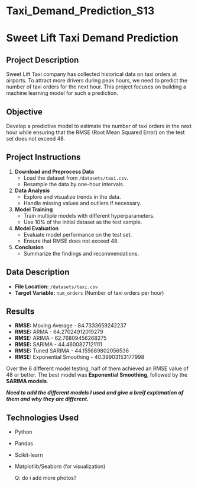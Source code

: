 # Taxi_Demand_Prediction_S13

# Sweet Lift Taxi Demand Prediction

## Project Description
Sweet Lift Taxi company has collected historical data on taxi orders at airports. To attract more drivers during peak hours, we need to predict the number of taxi orders for the next hour. This project focuses on building a machine learning model for such a prediction.

## Objective
Develop a predictive model to estimate the number of taxi orders in the next hour while ensuring that the RMSE (Root Mean Squared Error) on the test set does not exceed 48.

## Project Instructions
1. **Download and Preprocess Data**
   - Load the dataset from `/datasets/taxi.csv`.
   - Resample the data by one-hour intervals.
2. **Data Analysis**
   - Explore and visualize trends in the data.
   - Handle missing values and outliers if necessary.
3. **Model Training**
   - Train multiple models with different hyperparameters.
   - Use 10% of the initial dataset as the test sample.
4. **Model Evaluation**
   - Evaluate model performance on the test set.
   - Ensure that RMSE does not exceed 48.
5. **Conclusion**
   - Summarize the findings and recommendations.

## Data Description
- **File Location:** `/datasets/taxi.csv`
- **Target Variable:** `num_orders` (Number of taxi orders per hour)

## Results
- **RMSE:** Moving Average - 84.7333659242237
- **RMSE:** ARMA - 64.27024912019279
- **RMSE:** ARIMA - 62.76809456268275
- **RMSE:** SARIMA - 44.4600827121111
- **RMSE:** Tuned SARIMA - 44.155689802056536
- **RMSE:** Exponential Smoothing - 40.39903153177998

Over the 6 different model testing, half of them achieved an RMSE value of 48 or better.
The best model was **Exponential Smoothing**, followed by the **SARIMA models**.

***Need to add the different models I used and give a breif explanation of them and why they are different.***

## Technologies Used
- Python
- Pandas
- Scikit-learn
- Matplotlib/Seaborn (for visualization)

  Q:
  do i add more photos?
